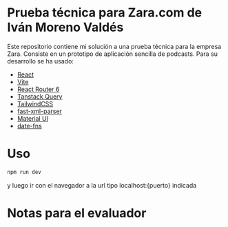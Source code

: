 # Prueba técnica para Zara.com de Iván Moreno Valdés

Este repositorio contiene mi solución a una prueba técnica para la empresa Zara. Consiste en un prototipo de aplicación sencilla de podcasts. Para su desarrollo se ha usado:

- [React](https://react.dev/)
- [Vite](https://vitejs.dev/)
- [React Router 6](https://reactrouter.com/en/main)
- [Tanstack Query](https://tanstack.com/query/latest)
- [TailwindCSS](https://tailwindcss.com/)
- [fast-xml-parser](https://www.npmjs.com/package/fast-xml-parser)
- [Material UI](https://mui.com/)
- [date-fns](https://date-fns.org/)

# Uso

```bash
npm run dev
```

y luego ir con el navegador a la url tipo localhost:{puerto} indicada

# Notas para el evaluador

